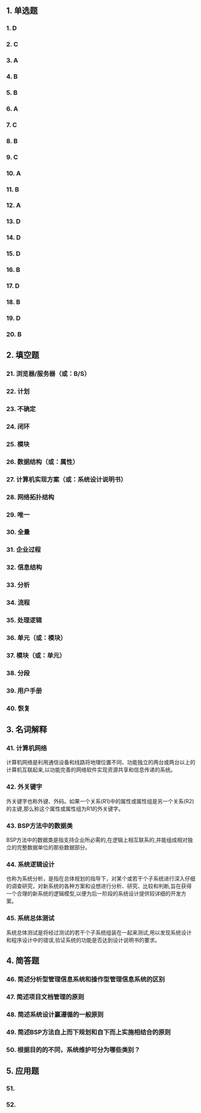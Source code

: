 ## 1. 单选题

### 1. D

### 2. C

### 3. A

### 4. B

### 5. B

### 6. A

### 7. C

### 8. B

### 9. C

### 10. A

### 11. B

### 12. A

### 13. D

### 14. D

### 15. D

### 16. B

### 17. D

### 18. B

### 19. D

### 20. B



## 2. 填空题

### 21. 浏览器/服务器（或：B/S）

### 22. 计划

### 23. 不确定

### 24. 闭环

### 25. 模块

### 26. 数据结构（或：属性）

### 27.  计算机实现方案（或：系统设计说明书）

### 28. 网络拓扑结构

### 29. 唯一

### 30. 全量

### 31. 企业过程

### 32.  信息结构

### 33. 分析

### 34.  流程

### 35.  处理逻辑

### 36. 单元（或：模块）

### 37. 模块（或：单元）

### 38. 分段

### 39. 用户手册

### 40. 恢复



## 3. 名词解释

### 41. 计算机网络

计算机网络是利用通信设备和线路将地理位置不同、功能独立的两台或两台以上的计算机互联起来,以功能完善的网络软件实现资源共享和信息传递的系统。

### 42. 外关键字

外关键字也称外键、外码。如果一个关系(R1)中的属性或属性组是另一个关系(R2)的主键,那么称这个属性或属性组为R1的外关键字。

### 43. BSP方法中的数据类

BSP方法中的数据类是指支持企业所必需的,在逻辑上相互联系的,并能组成相对独立的完整数据单位的那些数据部分。

### 44. 系统逻辑设计

也称为系统分析，是指在总体规划的指导下，对某个或若干个子系统进行深入仔细的调查研究，对新系统的各种方案和设想进行分析、研究、比较和判断,旨在获得一个合理的新系统的逻辑模型,以便为后一阶段的系统设计提供较详细的开发方案。

### 45. 系统总体测试

系统总体测试是将经过测试的若干个子系统组装在一起来测试,用以发现系统设计和程序设计中的错误,验证系统的功能是否达到设计说明书的要求。

## 4. 简答题

### 46. 简述分析型管理信息系统和操作型管理信息系统的区别

### 47. 简述项目文档管理的原则

### 48. 简述系统设计赢遵循的一般原则

### 49. 简述BSP方法自上而下规划和自下而上实施相结合的原则

### 50. 根据目的的不同，系统维护可分为哪些类别？



## 5. 应用题

### 51.

### 52.
